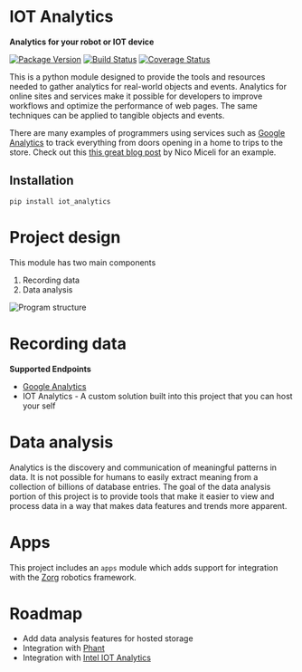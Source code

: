 # IOT Analytics

**Analytics for your robot or IOT device**

[![Package Version](https://img.shields.io/pypi/v/iot-analytics.svg)](https://pypi.python.org/pypi/iot-analytics/)
[![Build Status](https://travis-ci.org/gunthercox/iot-analytics.svg?branch=master)](https://travis-ci.org/gunthercox/iot-analytics)
[![Coverage Status](https://coveralls.io/repos/gunthercox/iot-analytics/badge.svg?branch=master&service=github)](https://coveralls.io/github/gunthercox/iot-analytics?branch=master)

This is a python module designed to provide the tools and resources needed to gather analytics for real-world objects and events. Analytics for online sites and services make it possible for developers to improve workflows and optimize the performance of web pages. The same techniques can be applied to tangible objects and events.

There are many examples of programmers using services such as [Google Analytics](https://analytics.google.com) to track everything from doors opening in a home to trips to the store. Check out this [this great blog post](http://nicomiceli.com/tracking-your-home-with-google-analytics/) by Nico Miceli for an example.

## Installation

```
pip install iot_analytics
```

# Project design
This module has two main components

1. Recording data
2. Data analysis

![Program structure](https://docs.google.com/drawings/d/1YADVW9SALABGYiPmshEoD1b-sU6GFY7G6O4L7ce9eMo/pub?w=960&amp;h=720)

# Recording data

**Supported Endpoints**

- [Google Analytics](https://developers.google.com/analytics/devguides/collection/protocol/v1/devguide)
- IOT Analytics - A custom solution built into this project that you can host your self

# Data analysis

Analytics is the discovery and communication of meaningful patterns in data. It is not possible for humans to easily extract meaning from a collection of billions of database entries. The goal of the data analysis portion of this project is to provide tools that make it easier to view and process data in a way that makes data features and trends more apparent.

# Apps

This project includes an `apps` module which adds support for integration
with the [Zorg](https://github.com/zorg/zorg) robotics framework.

# Roadmap
- Add data analysis features for hosted storage
- Integration with [Phant](https://data.sparkfun.com)
- Integration with [Intel IOT Analytics](https://dashboard.us.enableiot.com)
